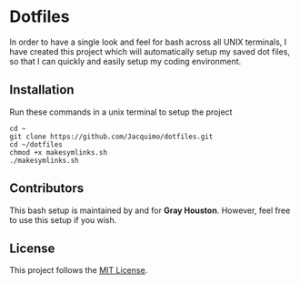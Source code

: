 # Dotfiles

In order to have a single look and feel for bash across all UNIX terminals, I have created this project which will automatically setup my saved dot files, so that I can quickly and easily setup my coding environment.

## Installation

Run these commands in a unix terminal to setup the project
```
cd ~
git clone https://github.com/Jacquimo/dotfiles.git
cd ~/dotfiles
chmod +x makesymlinks.sh
./makesymlinks.sh
```

## Contributors

This bash setup is maintained by and for **Gray Houston**. However, feel free to use this setup if you wish.

## License

This project follows the [MIT License](https://opensource.org/licenses/MIT).
